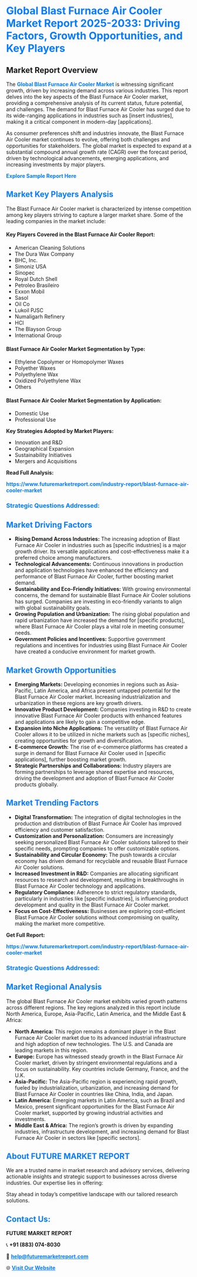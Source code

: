 <h1 style="color: #007BFF;">Global Blast Furnace Air Cooler Market Report 2025-2033: Driving Factors, Growth Opportunities, and Key Players</h1>

<section id="overview">
<h2>Market Report Overview</h2>
<p>The <a href="https://www.futuremarketreport.com/industry-report/blast-furnace-air-cooler-market" style="color: #007BFF; text-decoration: none;"><strong>Global Blast Furnace Air Cooler Market</strong></a> is witnessing significant growth, driven by increasing demand across various industries. This report delves into the key aspects of the Blast Furnace Air Cooler market, providing a comprehensive analysis of its current status, future potential, and challenges. The demand for Blast Furnace Air Cooler has surged due to its wide-ranging applications in industries such as [insert industries], making it a critical component in modern-day [applications].</p>
<p>As consumer preferences shift and industries innovate, the Blast Furnace Air Cooler market continues to evolve, offering both challenges and opportunities for stakeholders. The global market is expected to expand at a substantial compound annual growth rate (CAGR) over the forecast period, driven by technological advancements, emerging applications, and increasing investments by major players.</p>
</section>

<section id="overview">
<p><a href="https://www.futuremarketreport.com/request-sample/reportId=31795" style="color: #007BFF; text-decoration: none;"><strong>Explore Sample Report Here</strong></a></p>
</section>

<section id="key-players">
<h2 style="color: #007BFF;">Market Key Players Analysis</h2>
<p>The Blast Furnace Air Cooler market is characterized by intense competition among key players striving to capture a larger market share. Some of the leading companies in the market include:</p>
<h4>Key Players Covered in the Blast Furnace Air Cooler Report:</h4>
<ul><li>American Cleaning Solutions</li><li>The Dura Wax Company</li><li>BHC, Inc.</li><li>Simoniz USA</li><li>Sinopec</li><li>Royal Dutch Shell</li><li>Petroleo Brasileiro</li><li>Exxon Mobil</li><li>Sasol</li><li>Oil Co</li><li>Lukoil PJSC</li><li>Numaligarh Refinery</li><li>HCl</li><li>The Blayson Group</li><li>International Group</li></ul>
<h4>Blast Furnace Air Cooler Market Segmentation by Type:</h4>
<ul><li>Ethylene Copolymer or Homopolymer Waxes</li><li>Polyether Waxes</li><li>Polyethylene Wax</li><li>Oxidized Polyethylene Wax</li><li>Others</li></ul>

<h4>Blast Furnace Air Cooler Market Segmentation by Application:</h4>
<ul><li>Domestic Use</li><li>Professional Use</li></ul>
<p><strong>Key Strategies Adopted by Market Players:</strong></p>
<ul>
<li>Innovation and R&D</li>
<li>Geographical Expansion</li>
<li>Sustainability Initiatives</li>
<li>Mergers and Acquisitions</li>
</ul>
</section>

<section>
<p><strong>Read Full Analysis: </strong></p><a href="https://www.futuremarketreport.com/industry-report/blast-furnace-air-cooler-market" style="color: #007BFF; text-decoration: none;"><strong>https://www.futuremarketreport.com/industry-report/blast-furnace-air-cooler-market</strong></a>
<h3 style="color: #007BFF;">Strategic Questions Addressed:</h3>
</section>

<section id="driving-factors">
<h2 style="color: #007BFF;">Market Driving Factors</h2>
<ul>
<li><strong>Rising Demand Across Industries:</strong> The increasing adoption of Blast Furnace Air Cooler in industries such as [specific industries] is a major growth driver. Its versatile applications and cost-effectiveness make it a preferred choice among manufacturers.</li>
<li><strong>Technological Advancements:</strong> Continuous innovations in production and application technologies have enhanced the efficiency and performance of Blast Furnace Air Cooler, further boosting market demand.</li>
<li><strong>Sustainability and Eco-Friendly Initiatives:</strong> With growing environmental concerns, the demand for sustainable Blast Furnace Air Cooler solutions has surged. Companies are investing in eco-friendly variants to align with global sustainability goals.</li>
<li><strong>Growing Population and Urbanization:</strong> The rising global population and rapid urbanization have increased the demand for [specific products], where Blast Furnace Air Cooler plays a vital role in meeting consumer needs.</li>
<li><strong>Government Policies and Incentives:</strong> Supportive government regulations and incentives for industries using Blast Furnace Air Cooler have created a conducive environment for market growth.</li>
</ul>
</section>

<section id="growth-opportunities">
<h2 style="color: #007BFF;">Market Growth Opportunities</h2>
<ul>
<li><strong>Emerging Markets:</strong> Developing economies in regions such as Asia-Pacific, Latin America, and Africa present untapped potential for the Blast Furnace Air Cooler market. Increasing industrialization and urbanization in these regions are key growth drivers.</li>
<li><strong>Innovative Product Development:</strong> Companies investing in R&D to create innovative Blast Furnace Air Cooler products with enhanced features and applications are likely to gain a competitive edge.</li>
<li><strong>Expansion into Niche Applications:</strong> The versatility of Blast Furnace Air Cooler allows it to be utilized in niche markets such as [specific niches], creating opportunities for growth and diversification.</li>
<li><strong>E-commerce Growth:</strong> The rise of e-commerce platforms has created a surge in demand for Blast Furnace Air Cooler used in [specific applications], further boosting market growth.</li>
<li><strong>Strategic Partnerships and Collaborations:</strong> Industry players are forming partnerships to leverage shared expertise and resources, driving the development and adoption of Blast Furnace Air Cooler products globally.</li>
</ul>
</section>

<section id="trending-factors">
<h2 style="color: #007BFF;">Market Trending Factors</h2>
<ul>
<li><strong>Digital Transformation:</strong> The integration of digital technologies in the production and distribution of Blast Furnace Air Cooler has improved efficiency and customer satisfaction.</li>
<li><strong>Customization and Personalization:</strong> Consumers are increasingly seeking personalized Blast Furnace Air Cooler solutions tailored to their specific needs, prompting companies to offer customizable options.</li>
<li><strong>Sustainability and Circular Economy:</strong> The push towards a circular economy has driven demand for recyclable and reusable Blast Furnace Air Cooler solutions.</li>
<li><strong>Increased Investment in R&D:</strong> Companies are allocating significant resources to research and development, resulting in breakthroughs in Blast Furnace Air Cooler technology and applications.</li>
<li><strong>Regulatory Compliance:</strong> Adherence to strict regulatory standards, particularly in industries like [specific industries], is influencing product development and quality in the Blast Furnace Air Cooler market.</li>
<li><strong>Focus on Cost-Effectiveness:</strong> Businesses are exploring cost-efficient Blast Furnace Air Cooler solutions without compromising on quality, making the market more competitive.</li>
</ul>
</section>

<section>
<p><strong>Get Full Report: </strong></p><a href="https://www.futuremarketreport.com/industry-report/blast-furnace-air-cooler-market" style="color: #007BFF; text-decoration: none;"><strong>https://www.futuremarketreport.com/industry-report/blast-furnace-air-cooler-market</strong></a>
<h3 style="color: #007BFF;">Strategic Questions Addressed:</h3>
</section>


<section id="regional-analysis">
<h2 style="color: #007BFF;">Market Regional Analysis</h2>
<p>The global Blast Furnace Air Cooler market exhibits varied growth patterns across different regions. The key regions analyzed in this report include North America, Europe, Asia-Pacific, Latin America, and the Middle East & Africa:</p>
<ul>
<li><strong>North America:</strong> This region remains a dominant player in the Blast Furnace Air Cooler market due to its advanced industrial infrastructure and high adoption of new technologies. The U.S. and Canada are leading markets in this region.</li>
<li><strong>Europe:</strong> Europe has witnessed steady growth in the Blast Furnace Air Cooler market, driven by stringent environmental regulations and a focus on sustainability. Key countries include Germany, France, and the U.K.</li>
<li><strong>Asia-Pacific:</strong> The Asia-Pacific region is experiencing rapid growth, fueled by industrialization, urbanization, and increasing demand for Blast Furnace Air Cooler in countries like China, India, and Japan.</li>
<li><strong>Latin America:</strong> Emerging markets in Latin America, such as Brazil and Mexico, present significant opportunities for the Blast Furnace Air Cooler market, supported by growing industrial activities and investments.</li>
<li><strong>Middle East & Africa:</strong> The region’s growth is driven by expanding industries, infrastructure development, and increasing demand for Blast Furnace Air Cooler in sectors like [specific sectors].</li>
</ul>
</section>

<footer>
<h2 style="color: #007BFF;">About FUTURE MARKET REPORT</h2>
<p>We are a trusted name in market research and advisory services, delivering actionable insights and strategic support to businesses across diverse industries. Our expertise lies in offering:</p>

<p>Stay ahead in today’s competitive landscape with our tailored research solutions.</p>

<h2 style="color: #007BFF;">Contact Us:</h2>
<p><strong>FUTURE MARKET REPORT</strong></p>
<p>📞 <strong>+91 (883) 074-8030</strong></p>
<p>📧 <strong><a href="mailto:help@futuremarketreport.com" style="color: #007BFF;">help@futuremarketreport.com</a></strong></p>
<p>🌐 <strong><a href="https://www.futuremarketreport.com/" style="color: #007BFF;">Visit Our Website</a></strong></p>
</footer>